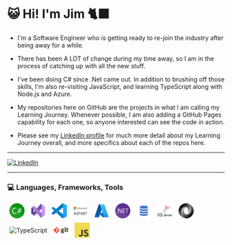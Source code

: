 # 😺 Hi! I'm Jim 🐈‍⬛

- I'm a Software Engineer who is getting ready to re-join the industry after being away for a while.

- There has been A LOT of change during my time away, so I am in the process of catching up with all the new stuff.

- I've been doing C# since .Net came out. In addition to brushing off those skills, I'm also re-visiting JavaScript, and learning TypeScript along with Node.js and Azure.
  
- My repositories here on GitHub are the projects in what I am calling my Learning Journey. Whenever possible, I am also adding a GitHub Pages capability for each one, so anyone interested can see the code in action.

- Please see my [LinkedIn profile](https://www.linkedin.com/in/jimzuras/) for much more detail about my Learning Journey overall, and more specifics about each of the repos here.

---

[![LinkedIn](https://img.shields.io/badge/LinkedIn-0077B5?style=for-the-badge&logo=linkedin&logoColor=white)](https://www.linkedin.com/in/jimzuras/)

---

### 💻 Languages, Frameworks, Tools



<p float="left">
<img style="padding:5px;" align="center" alt="C-Sharp" width="35px" src="https://raw.githubusercontent.com/github/explore/80688e429a7d4ef2fca1e82350fe8e3517d3494d/topics/csharp/csharp.png">
<img style="padding:5px;" align="center" alt="Visual Studio" width="35px" src="https://raw.githubusercontent.com/github/explore/80688e429a7d4ef2fca1e82350fe8e3517d3494d/topics/visual-studio/visual-studio.png">
<img style="padding:5px;" align="center" alt="VS Code" width="35px" src="https://raw.githubusercontent.com/github/explore/86c1bd6b4584404882313005cbd1c213cacb16d8/topics/visual-studio-code/visual-studio-code.png">
<img style="padding:5px;" align="center" alt="ASP.Net" width="35px" src="https://raw.githubusercontent.com/github/explore/80688e429a7d4ef2fca1e82350fe8e3517d3494d/topics/aspnet/aspnet.png">
<img style="padding:5px;" align="center" alt="Azure" width="35px" src="https://raw.githubusercontent.com/github/explore/eaef8552d8b082ffafe2bfc8a5023d47da904aac/topics/azure/azure.png">
<img style="padding:5px;" align="center" alt="dot-net" width="35px" src="https://raw.githubusercontent.com/github/explore/a92591a79a4ce31660058d7ccc66c79266931f61/topics/dotnet/dotnet.png">
<img style="padding:5px;" align="center" alt="SQL" width="35px" src="https://raw.githubusercontent.com/github/explore/80688e429a7d4ef2fca1e82350fe8e3517d3494d/topics/sql/sql.png">
<img style="padding:5px;" align="center" alt="SQL" width="35px" src="https://raw.githubusercontent.com/github/explore/96943574ba0c0340ba6ea1e6f768e9abe43e34e1/topics/sql-server/sql-server.png">
<img style="padding:5px;" align="center" alt="JSON" width="35px" src="https://raw.githubusercontent.com/github/explore/80688e429a7d4ef2fca1e82350fe8e3517d3494d/topics/json/json.png">
<img style="padding:5px;" align="center" alt="TypeScript" width="35px" src="https://raw.githubusercontent.com/github/explore/80688e429a7d4ef2fca1e82350fe8e3517d3494d/topics/typsscript/typescript.png">
<img style="padding:5px;" align="center" alt="Git" width="35px" src="https://raw.githubusercontent.com/github/explore/80688e429a7d4ef2fca1e82350fe8e3517d3494d/topics/git/git.png">
<img style="padding:5px;" align="center" alt="JavaScript" width="35px" src="https://raw.githubusercontent.com/github/explore/80688e429a7d4ef2fca1e82350fe8e3517d3494d/topics/javascript/javascript.png">
</p>
